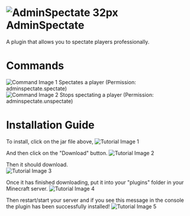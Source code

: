 # ![AdminSpectate 32px](https://user-images.githubusercontent.com/106276172/170436339-1b2d3955-e938-4220-88ef-b4a113fffbda.png) AdminSpectate
A plugin that allows you to spectate players professionally.

# Commands
![Command Image 1](https://user-images.githubusercontent.com/106276172/170443717-28e43584-da7b-4b65-bc8f-f3addcee7a94.png) Spectates a player (Permission: adminspectate.spectate) \
![Command Image 2](https://user-images.githubusercontent.com/106276172/170443735-ffcdeb21-b47f-4aef-b2f7-66cc58ba90e5.png) Stops spectating a player (Permission: adminspectate.unspectate)

# Installation Guide

To install, click on the jar file above,
![Tutorial Image 1](https://user-images.githubusercontent.com/106276172/170437684-3aa43ee8-cfc6-4ccb-a3b1-e4ab3a221332.png)

And then click on the "Download" button.
![Tutorial Image 2](https://user-images.githubusercontent.com/106276172/170437699-02119002-3506-4fb8-8b97-e2ca304c082f.png)

Then it should download. \
![Tutorial Image 3](https://user-images.githubusercontent.com/106276172/170438875-aae0259f-221c-49f9-9750-5de4b4858d84.png)

Once it has finished downloading, put it into your "plugins" folder in your Minecraft server.
![Tutorial Image 4](https://user-images.githubusercontent.com/106276172/170440314-77e8e214-0b5e-4a38-92e6-da91aec16391.png)

Then restart/start your server and if you see this message in the console the plugin has been successfully installed!
![Tutorial Image 5](https://user-images.githubusercontent.com/106276172/170440107-eb2a4320-ef94-44ff-8a51-c2cfa18ec626.png)
